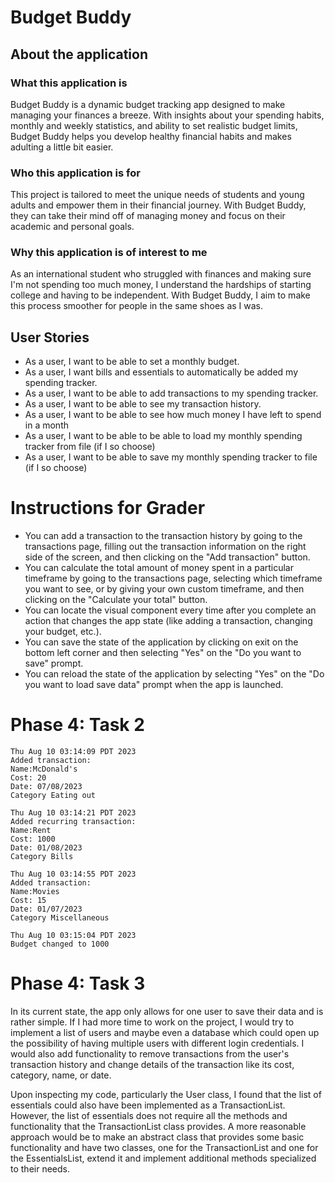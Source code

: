 # Budget Buddy

## About the application

### What this application is
Budget Buddy is a dynamic budget tracking app designed to make
managing your finances a breeze. With insights about your
spending habits, monthly and weekly statistics, and ability 
to set realistic budget limits, Budget Buddy helps you 
develop healthy financial habits and makes adulting a 
little bit easier. 

### Who this application is for
This project is tailored to meet the unique needs of students 
and young adults and empower them in their financial journey. 
With Budget Buddy, they can take their mind off of managing 
money and focus on their academic and personal goals.

### Why this application is of interest to me
As an international student who struggled with finances and
making sure I'm not spending too much money, I understand the
hardships of starting college and having to be independent. 
With Budget Buddy, I aim to make this process smoother for 
people in the same shoes as I was. 

## User Stories
- As a user, I want to be able to set a monthly budget.
- As a user, I want bills and essentials to automatically be added my spending tracker.
- As a user, I want to be able to add transactions to my spending tracker. 
- As a user, I want to be able to see my transaction history.
- As a user, I want to be able to see how much money I have left to spend in a month
- As a user, I want to be able to be able to load my monthly spending tracker from file (if I so choose)
- As a user, I want to be able to save my monthly spending tracker to file (if I so choose)

# Instructions for Grader
- You can add a transaction to the transaction history by going to the transactions page, filling out the 
transaction information on the right side of the screen, and then clicking on the "Add transaction" button. 
- You can calculate the total amount of money spent in a particular timeframe by going to the transactions page,
selecting which timeframe you want to see, or by giving your own custom timeframe, and then clicking on the
"Calculate your total" button.
- You can locate the visual component every time after you complete an action that changes the app state (like adding
a transaction, changing your budget, etc.).
- You can save the state of the application by clicking on exit on the bottom left corner and then selecting "Yes"
on the "Do you want to save" prompt. 
- You can reload the state of the application by selecting "Yes" on the "Do you want to load save data" prompt
when the app is launched.

# Phase 4: Task 2
~~~
Thu Aug 10 03:14:09 PDT 2023
Added transaction: 
Name:McDonald's
Cost: 20
Date: 07/08/2023
Category Eating out

Thu Aug 10 03:14:21 PDT 2023
Added recurring transaction: 
Name:Rent
Cost: 1000
Date: 01/08/2023
Category Bills

Thu Aug 10 03:14:55 PDT 2023
Added transaction: 
Name:Movies
Cost: 15
Date: 01/07/2023
Category Miscellaneous

Thu Aug 10 03:15:04 PDT 2023
Budget changed to 1000
~~~

# Phase 4: Task 3
In its current state, the app only allows for one user 
to save their data and is rather simple. If I had more time to work on the project, I would try to 
implement a list of users and maybe even a database 
which could open up the possibility of having multiple
users with different login credentials. I would also add 
functionality to remove transactions from the user's transaction
history and change details of the transaction like its 
cost, category, name, or date. 

Upon inspecting my code, particularly the User class, I found that
the list of essentials could also have been implemented
as a TransactionList. However, the list of essentials does not
require all the methods and functionality that the TransactionList
class provides. A more reasonable approach would be to make an abstract
class that provides some basic functionality and have two classes,
one for the TransactionList and one for the EssentialsList, extend it
and implement additional methods specialized to their needs. 


